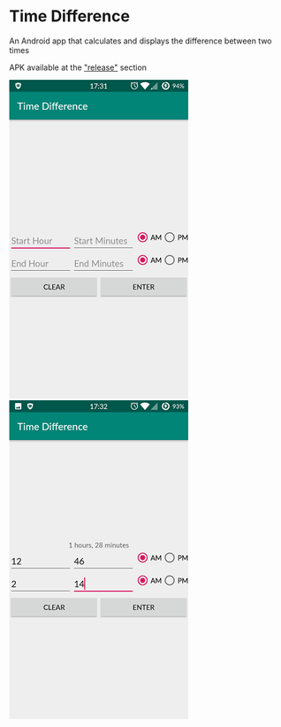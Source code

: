 # Time Difference

An Android app that calculates and displays the difference between two times

APK available at the ["release"](https://github.com/alan-lam/TimeDifferenceAndroid/releases) section

![Alt text](/pictures/home.png?raw=true)
![Alt text](/pictures/example.png?raw=true)

